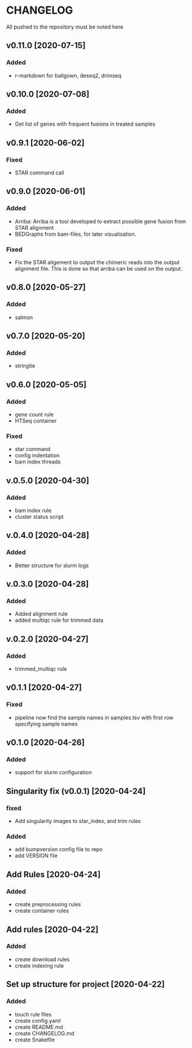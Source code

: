 # CHANGELOG
All pushed to the repository must be noted here

## v0.11.0 [2020-07-15]
### Added
- r-markdown for ballgown, deseq2, drimseq

## v0.10.0 [2020-07-08]
### Added
- Get list of genes with frequent fusions in treated samples


## v0.9.1 [2020-06-02]
### Fixed
- STAR command call

## v0.9.0 [2020-06-01]
### Added
- Arriba: Arriba is a tool developed to extract possible gene fusion from STAR alignment
- BEDGraphs from bam-files, for later visualisation.

### Fixed
- Fix the STAR aligement to output the chimeric reads into the output alignment file. This is done so that arriba can be used on the output.

## v0.8.0 [2020-05-27]
### Added
- salmon

## v0.7.0 [2020-05-20]
### Added
- stringtie

## v0.6.0 [2020-05-05]
### Added
- gene count rule
- HTSeq container

### Fixed
- star command
- config indentation
- bam index threads

## v.0.5.0 [2020-04-30]
### Added
- bam index rule
- cluster status script

## v.0.4.0 [2020-04-28]
### Added
- Better structure for slurm logs

## v.0.3.0 [2020-04-28]
### Added
- Added alignment rule
- added multiqc rule for trimmed data

## v.0.2.0 [2020-04-27]
### Added
- trimmed_multiqc rule

## v0.1.1 [2020-04-27]
### Fixed
- pipeline now find the sample names in samples.tsv with first row specifying sample names

## v0.1.0 [2020-04-26]
### Added
- support for slurm configuration

## Singularity fix (v0.0.1) [2020-04-24]
### fixed
- Add singularity images to star_index, and trim rules

### Added
- add bumpversion config file to repo
- add VERSION file

## Add Rules [2020-04-24]
### Added
- create preprocessing rules
- create container rules

## Add rules [2020-04-22]
### Added
- create download rules
- create indexing rule

## Set up structure for  project [2020-04-22]
### Added
- touch rule files
- create config.yaml
- create README.md
- create CHANGELOG.md
- create Snakefile
